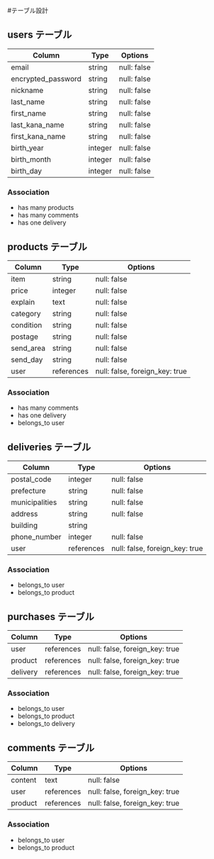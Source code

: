 #テーブル設計

## users テーブル

| Column             | Type    | Options     |
|------------------- | ------- | ----------- |
| email              | string  | null: false |
| encrypted_password | string  | null: false |
| nickname           | string  | null: false |
| last_name          | string  | null: false |
| first_name         | string  | null: false |
| last_kana_name     | string  | null: false |
| first_kana_name    | string  | null: false |
| birth_year         | integer | null: false |
| birth_month        | integer | null: false |
| birth_day          | integer | null: false |

### Association

- has many products
- has many comments
- has one delivery 

## products テーブル

| Column    | Type       | Options                        |
| --------- | ---------- | ------------------------------ |
| item      | string     | null: false                    |
| price     | integer    | null: false                    |
| explain   | text       | null: false                    |
| category  | string     | null: false                    |
| condition | string     | null: false                    |
| postage   | string     | null: false                    |
| send_area | string     | null: false                    |
| send_day  | string     | null: false                    |
| user      | references | null: false, foreign_key: true |

### Association

- has many comments
- has one delivery
- belongs_to user

## deliveries テーブル

| Column         | Type       | Options                        |
| -------------- | ---------- | ------------------------------ |
| postal_code    | integer    | null: false                    |
| prefecture     | string     | null: false                    |
| municipalities | string     | null: false                    |
| address        | string     | null: false                    |
| building       | string     |                                |
| phone_number   | integer    | null: false                    |
| user           | references | null: false, foreign_key: true |

### Association

- belongs_to user
- belongs_to product

## purchases テーブル

| Column   | Type       | Options                        |
| -------- | ---------- | ------------------------------ |
| user     | references | null: false, foreign_key: true |
| product  | references | null: false, foreign_key: true |
| delivery | references | null: false, foreign_key: true |

### Association

- belongs_to user
- belongs_to product
- belongs_to delivery

## comments テーブル

| Column  | Type       | Options                        |
| ------- | ---------- | ------------------------------ |
| content | text       | null: false                    |
| user    | references | null: false, foreign_key: true |
| product | references | null: false, foreign_key: true |

### Association

- belongs_to user
- belongs_to product
